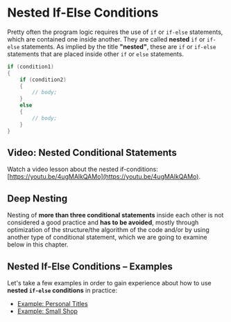 # Nested If-Else Conditions

Pretty often the program logic requires the use of `if` or `if-else` statements, which are contained one inside another. They are called **nested** `if` or `if-else` statements. As implied by the title **"nested"**, these are `if` or `if-else` statements that are placed inside other `if` or `else` statements.

```csharp
if (condition1)
{
    if (condition2)
    {
        // body; 
    }
    else
    {
        // body;
    }
}
```

## Video: Nested Conditional Statements

Watch a video lesson about the nested if-conditions: [https://youtu.be/4ugMAlkQAMo](https://youtu.be/4ugMAlkQAMo).

## Deep Nesting

Nesting of **more than three conditional statements** inside each other is not considered a good practice and **has to be avoided**, mostly through optimization of the structure/the algorithm of the code and/or by using another type of conditional statement, which we are going to examine below in this chapter.

## Nested If-Else Conditions – Examples

Let's take a few examples in order to gain experience about how to use **nested `if-else` conditions** in practice:

* [Example: Personal Titles](/Content/Chapter-4-1-complex-conditions/nested-conditions/example-personal-titles.md)
* [Example: Small Shop](/Content/Chapter-4-1-complex-conditions/nested-conditions/example-small-shop.md)



